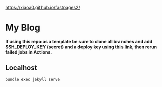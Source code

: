 [//]: # (This template replaces README.md when someone creates a new repo with the fastpages template.)

https://xiaoa0.github.io/fastpages2/

# My Blog


**If using this repo as a template be sure to clone all branches and add SSH_DEPLOY_KEY (secret) and a deploy key using [this link](https://8gwifi.org/sshfunctions.jsp), then rerun failed jobs in Actions.**


## Localhost
`bundle exec jekyll serve`
